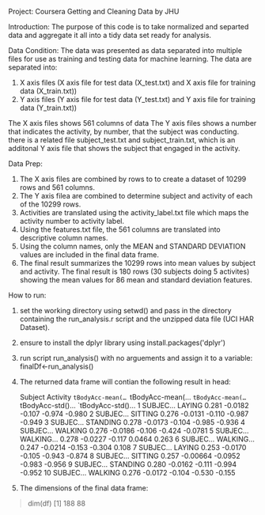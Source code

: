 Project: Coursera Getting and Cleaning Data by JHU

Introduction:
The purpose of this code is to take normalized and separted data and aggregate it all into a tidy data set ready for analysis.

Data Condition:
The data was presented as data separated into multiple files for use as training and testing data for machine learning. The data are separated into:
  1. X axis files (X axis file for test data (X_test.txt) and X axis file for training data (X_train.txt)) 
  2. Y axis files (Y axis file for test data (Y_test.txt) and Y axis file for training data (Y_train.txt))

The X axis files shows 561 columns of data
The Y axis files shows a number that indicates the activity, by number, that the subject was conducting. there is a related file subject_test.txt and subject_train.txt, which is an additonal Y axis file that shows the subject that engaged in the activity. 

Data Prep:
1. The X axis files are combined by rows to to create a dataset of 10299 rows and 561 columns.
2. The Y axis filea are combined to determine subject and activity of each of the 10299 rows.
3. Activities are translated using the activity_label.txt file which maps the activity number to activity label.
4. Using the features.txt file, the 561 columns are translated into descriptive column names.
5. Using the column names, only the MEAN and STANDARD DEVIATION values are included in the final data frame.
6. The final result summarizes the 10299 rows into mean values by subject and activity.  The final result is 180 rows (30 subjects doing 5 activites) showing the mean values for 86 mean and standard deviation features.

How to run:
1. set the working directory using setwd() and pass in the directory containing the run_analysis.r script and the unzipped data file (UCI HAR Dataset).
2. ensure to install the dplyr library using install.packages('dplyr')
3. run script run_analysis() with no arguements and assign it to a variable:
    finalDf<-run_analysis()
4. The returned data frame will contian the following result in head:

   Subject Activity `tBodyAcc-mean(… `tBodyAcc-mean(… `tBodyAcc-mean(… `tBodyAcc-std()… `tBodyAcc-std()…
   <fct>   <fct>               <dbl>            <dbl>            <dbl>            <dbl>            <dbl>
 1 SUBJEC… LAYING              0.281         -0.0182           -0.107           -0.974           -0.980 
 2 SUBJEC… SITTING             0.276         -0.0131           -0.110           -0.987           -0.949 
 3 SUBJEC… STANDING            0.278         -0.0173           -0.104           -0.985           -0.936 
 4 SUBJEC… WALKING             0.276         -0.0186           -0.106           -0.424           -0.0781
 5 SUBJEC… WALKING…            0.278         -0.0227           -0.117            0.0464           0.263 
 6 SUBJEC… WALKING…            0.247         -0.0214           -0.153           -0.304            0.108 
 7 SUBJEC… LAYING              0.253         -0.0170           -0.105           -0.943           -0.874 
 8 SUBJEC… SITTING             0.257         -0.00664          -0.0952          -0.983           -0.956 
 9 SUBJEC… STANDING            0.280         -0.0162           -0.111           -0.994           -0.952 
10 SUBJEC… WALKING             0.276         -0.0172           -0.104           -0.530           -0.155 

5. The dimensions of the final data frame:
>dim(df)
[1] 188 88
